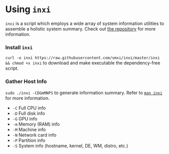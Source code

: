 # Using `inxi`
`inxi` is a script which employs a wide array of system information utilities to assemble a holistic system summary. Check out [the repository](https://github.com/smxi/inxi) for more information.

### Install `inxi`
`curl -o inxi https://raw.githubusercontent.com/smxi/inxi/master/inxi && chmod +x inxi` to download and make executable the dependency-free script.

### Gather Host Info
`sudo ./inxi -CDGmMNPS` to generate information summary. Refer to [`man inxi`](http://manpages.ubuntu.com/manpages/bionic/man1/inxi.1.html) for more information.

* `-C` Full CPU info
* `-D` Full disk info
* `-G` GPU info
* `-m` Memory (RAM) info
* `-M` Machine info
* `-N` Network card info
* `-P` Partition info
* `-S` System info (hostname, kernel, DE, WM, distro, etc.)